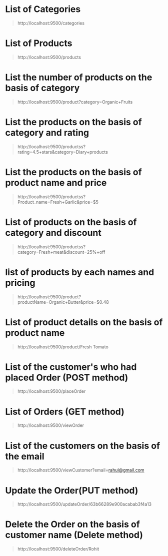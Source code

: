 
# List of Categories
> http://localhost:9500/categories

# List of Products
> http://localhost:9500/products

# List the number of products on the basis of category
> http://localhost:9500/product?category=Organic+Fruits

# List the products on the basis of category and rating
> http://localhost:9500/productss?rating=4.5+stars&category=Diary+products

# List the products on the basis of product name and price
> http://localhost:9500/productss?Product_name=Fresh+Garlic&price=$5 

# List of products on the basis of category and discount
> http://localhost:9500/productss?category=Fresh+meat&discount=25%+off

# list of products by each names and pricing 
> http://localhost:9500/product?productName=Organic+Butter&price=$0.48

# List of product details on the basis of product name
> http://localhost:9500/product/Fresh Tomato

# List of the customer's who had placed Order (POST method)
> http://localhost:9500/placeOrder

# List of Orders (GET method)
> http://localhost:9500/viewOrder

# List of the customers on the basis of the email
> http://localhost:9500/viewCustomer?email=rahul@gmail.com

# Update the Order(PUT method)
> http://localhost:9500/updateOrder/63b66289e900acabab3f4a13
 
# Delete the Order on the basis of customer name (Delete method)
> http://localhost:9500/deleteOrder/Rohit

